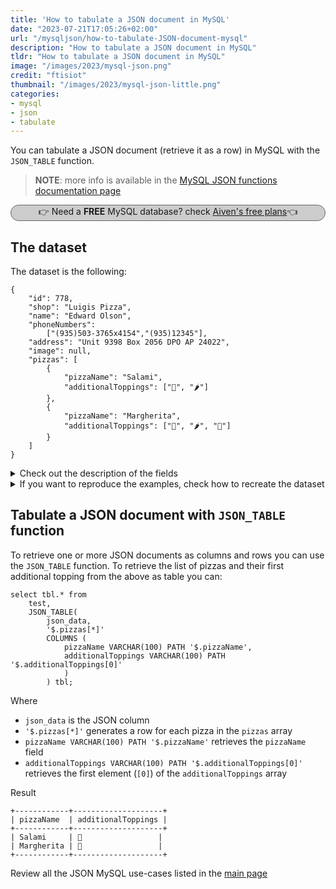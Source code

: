 ```yaml
---
title: 'How to tabulate a JSON document in MySQL'
date: "2023-07-21T17:05:26+02:00"
url: "/mysqljson/how-to-tabulate-JSON-document-mysql"
description: "How to tabulate a JSON document in MySQL"
tldr: "How to tabulate a JSON document in MySQL"
image: "/images/2023/mysql-json.png"
credit: "ftisiot"
thumbnail: "/images/2023/mysql-json-little.png"
categories:
- mysql
- json
- tabulate
---
```


You can tabulate a JSON document (retrieve it as a row) in MySQL with the `JSON_TABLE` function.

<!--more-->

> **NOTE**: more info is available in the [MySQL JSON functions documentation page](https://dev.mysql.com/doc/refman/8.0/en/json.html)

<p style="background: #cccccc;border: 1px solid #666666;border-radius: 15px;text-align: center;">👉 Need a <b>FREE</b> MySQL database? check <a href="https://go.aiven.io/francesco-signup">Aiven's free plans</a>👈</p>


## The dataset

The dataset is the following:

```
{
    "id": 778,
    "shop": "Luigis Pizza",
    "name": "Edward Olson",
    "phoneNumbers":
        ["(935)503-3765x4154","(935)12345"],
    "address": "Unit 9398 Box 2056 DPO AP 24022",
    "image": null,
    "pizzas": [
        {
            "pizzaName": "Salami",
            "additionalToppings": ["🥓", "🌶️"]
        },
        {
            "pizzaName": "Margherita",
            "additionalToppings": ["🍌", "🌶️", "🍍"]
        }
    ]
}
```

<details>
  <summary>Check out the description of the fields</summary>
The following examples use a pizza order dataset with an order having:

* `id`: 778
* `shop`: "Luigis Pizza"
* `name`: "Edward Olson"
* `phoneNumbers`:["(935)503-3765x4154","(935)12345"]
* `address`: "Unit 9398 Box 2056 DPO AP 24022"
* `image`: null
* and two pizzas contained in the `pizzas` item:

```
[
    {
        "pizzaName": "Salami",
        "additionalToppings": ["🥓", "🌶️"]
    },
    {
        "pizzaName": "Margherita",
        "additionalToppings": ["🍌", "🌶️", "🍍"]
    }
]
```
</details>
<details>
  <summary>If you want to reproduce the examples, check how to recreate the dataset</summary>

It can be recreated with the following script:

```
create table test(id serial primary key, json_data json);

insert into test(json_data) values (
'{
    "id": 778,
    "shop": "Luigis Pizza",
    "name": "Edward Olson",
    "phoneNumbers":
        ["(935)503-3765x4154","(935)12345"],
    "address": "Unit 9398 Box 2056 DPO AP 24022",
    "image": null,
    "pizzas": [
        {
            "pizzaName": "Salami",
            "additionalToppings": ["🥓", "🌶️"]
        },
        {
            "pizzaName": "Margherita",
            "additionalToppings": ["🍌", "🌶️", "🍍"]
        }
    ]
}');
```

</details>

## Tabulate a JSON document with `JSON_TABLE` function

To retrieve one or more JSON documents as columns and rows you can use the `JSON_TABLE` function. To retrieve the list of pizzas and their first additional topping from the above as table you can:

```
select tbl.* from
    test, 
    JSON_TABLE(
        json_data,
        '$.pizzas[*]' 
        COLUMNS (
            pizzaName VARCHAR(100) PATH '$.pizzaName', 
            additionalToppings VARCHAR(100) PATH '$.additionalToppings[0]'
            )
        ) tbl;
```

Where
* `json_data` is the JSON column 
* `'$.pizzas[*]'` generates a row for each pizza in the `pizzas` array
* `pizzaName VARCHAR(100) PATH '$.pizzaName'` retrieves the `pizzaName` field
* `additionalToppings VARCHAR(100) PATH '$.additionalToppings[0]'` retrieves the first element (`[0]`) of the `additionalToppings` array

Result

```
+------------+--------------------+
| pizzaName  | additionalToppings |
+------------+--------------------+
| Salami     | 🥓                 |
| Margherita | 🍌                 |
+------------+--------------------+
```


Review all the JSON MySQL use-cases listed in the [main page](/mysqljson/main)